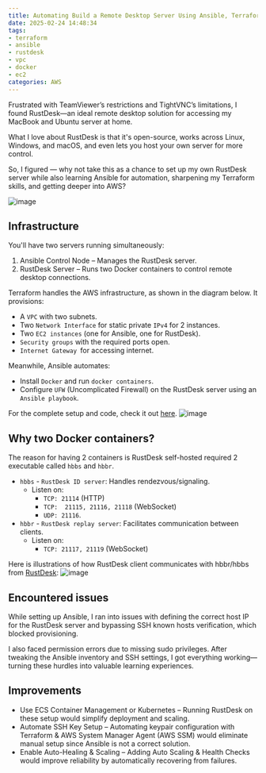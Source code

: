 ```yaml
---
title: Automating Build a Remote Desktop Server Using Ansible, Terraform, and RustDesk
date: 2025-02-24 14:48:34
tags:
- terraform
- ansible
- rustdesk
- vpc
- docker
- ec2
categories: AWS
---
```


Frustrated with TeamViewer’s restrictions and TightVNC’s limitations, I found RustDesk—an ideal remote desktop solution for accessing my MacBook and Ubuntu server at home.

What I love about RustDesk is that it's open-source, works across Linux, Windows, and macOS, and even lets you host your own server for more control.

So, I figured — why not take this as a chance to set up my own RustDesk server while also learning Ansible for automation, sharpening my Terraform skills, and getting deeper into AWS?

![image](https://s3.us-east-1.amazonaws.com/blog.khoah.net/media/remote-desktop/rm-cover.png)

## Infrastructure

You'll have two servers running simultaneously:

1. Ansible Control Node – Manages the RustDesk server.
2. RustDesk Server – Runs two Docker containers to control remote desktop connections.

Terraform handles the AWS infrastructure, as shown in the diagram below. It provisions:

- A `VPC` with two subnets.
- Two `Network Interface` for static private `IPv4` for 2 instances.
- Two `EC2 instances` (one for Ansible, one for RustDesk).
- `Security groups` with the required ports open.
- `Internet Gateway `for accessing internet.

Meanwhile, Ansible automates:
- Install `Docker` and run `docker containers`.
- Configure `UFW` (Uncomplicated Firewall) on the RustDesk server using an `Ansible playbook`.

For the complete setup and code, check it out [here](https://github.com/ehoang0106/rustdesk).
![image](https://s3.us-east-1.amazonaws.com/blog.khoah.net/media/remote-desktop/flow.png)



## Why two Docker containers?

The reason for having 2 containers is RustDesk self-hosted required 2 executable called `hbbs` and `hbbr`.

- `hbbs` - `RustDesk ID server`: Handles rendezvous/signaling.
  - Listen on: 
    - `TCP: 21114` (HTTP)
    -  `TCP:  21115, 21116, 21118` (WebSocket)
    - `UDP: 21116`.
- `hbbr` - `RustDesk replay server`: Facilitates communication between clients.
  - Listen on:
    - `TCP: 21117, 21119` (WebSocket)

Here is illustrations of how RustDesk client communicates with hbbr/hbbs from [RustDesk](https://github.com/rustdesk/rustdesk/wiki/How-does-RustDesk-work%3F):
![image](https://s3.us-east-1.amazonaws.com/blog.khoah.net/media/remote-desktop/hbbs-hbbr.png)

## Encountered issues
While setting up Ansible, I ran into issues with defining the correct host IP for the RustDesk server and bypassing SSH known hosts verification, which blocked provisioning. 

I also faced permission errors due to missing sudo privileges. After tweaking the Ansible inventory and SSH settings, I got everything working—turning these hurdles into valuable learning experiences.


## Improvements
- Use ECS Container Management or Kubernetes – Running RustDesk on these setup would simplify deployment and scaling.
- Automate SSH Key Setup – Automating keypair configuration with Terraform & AWS System Manager Agent (AWS SSM) would eliminate manual setup since Ansible is not a correct solution.
- Enable Auto-Healing & Scaling – Adding Auto Scaling & Health Checks would improve reliability by automatically recovering from failures.








